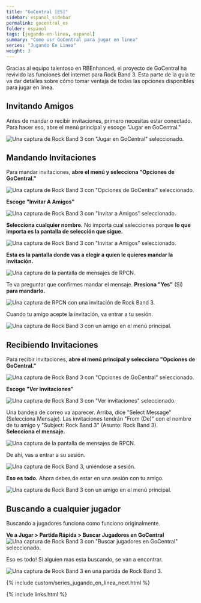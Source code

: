 ```yaml
---
title: "GoCentral [ES]"
sidebar: espanol_sidebar
permalink: gocentral_es
folder: espanol
tags: [jugando-en-linea, espanol]
summary: "Como usr GoCentral para jugar en linea"
series: "Jugando En Linea"
weight: 3
---
```


Gracias al equipo talentoso en RBEnhanced, el proyecto de GoCentral ha revivido las funciones del internet para Rock Band 3. Esta parte de la guía te va dar detalles sobre cómo tomar ventaja de todas las opciones disponibles para jugar en línea.

## Invitando Amigos

Antes de mandar o recibir invitaciones, primero necesitas estar conectado. Para hacer eso, abre el menú principal y escoge "Jugar en GoCentral."

![Una captura de Rock Band 3 con "Jugar en GoCentral" seleccionado.](https://raw.githubusercontent.com/hmxmilohax/rb3-pc/main/assets/images/go/gocentrales.png "Jugar en GoCentral")

## Mandando Invitaciones

Para mandar invitaciones, **abre el menú y selecciona "Opciones de GoCentral."**

![Una captura de Rock Band 3 con "Opciones de GoCentral" seleccionado.](https://raw.githubusercontent.com/hmxmilohax/rb3-pc/main/assets/images/go/gooptionses.png "Opciones de GoCentral")

**Escoge "Invitar A Amigos"**

![Una captura de Rock Band 3 con "Invitar a Amigos" seleccionado.](https://raw.githubusercontent.com/hmxmilohax/rb3-pc/main/assets/images/go/invitees.png "Invitar a Amigos")

**Selecciona cualquier nombre.** No importa cual selecciones porque **lo que importa es la pantalla de selección que sigue.**

![Una captura de Rock Band 3 con "Invitar a Amigos" seleccionado.](https://raw.githubusercontent.com/hmxmilohax/rb3-pc/main/assets/images/go/invfriendses.png "Invitar a Amigos")

**Esta es la pantalla donde vas a elegir a quien le quieres mandar la invitación.**

![Una captura de la pantalla de mensajes de RPCN.](https://raw.githubusercontent.com/hmxmilohax/rb3-pc/main/assets/images/go/invrpcnlistes.png "Select Message To Send (Seleccionar mensaje para mandar)")

Te va preguntar que confirmes mandar el mensaje. **Presiona "Yes"** (Si) **para mandarlo.**

![Una captura de RPCN con una invitación de Rock Band 3.](https://raw.githubusercontent.com/hmxmilohax/rb3-pc/main/assets/images/go/invitemsges.png "Send message to friend? (Enviar mensaje a un amigo)")

Cuando tu amigo acepte la invitación, va entrar a tu sesión.

![Una captura de Rock Band 3 con un amigo en el menú principal.](https://raw.githubusercontent.com/hmxmilohax/rb3-pc/main/assets/images/go/rb3joinedes.png "Rock Band 3: Menú principal con un amigo")


## Recibiendo Invitaciones

Para recibir invitaciones, **abre el menú principal y selecciona "Opciones de GoCentral."**

![Una captura de Rock Band 3 con "Opciones de GoCentral" seleccionado.](https://raw.githubusercontent.com/hmxmilohax/rb3-pc/main/assets/images/go/gooptionses.png "Opciones de GoCentral")

**Escoge "Ver Invitaciones"**

![Una captura de Rock Band 3 con "Ver invitaciones" seleccionado.](https://raw.githubusercontent.com/hmxmilohax/rb3-pc/main/assets/images/go/invcheckes.png "Ver Invitaciones")

Una bandeja de correo va aparecer. Arriba, dice "Select Message" (Selecciona Mensaje). Las invitaciones tendrán "From (De)" con el nombre de tu amigo y "Subject: Rock Band 3" (Asunto: Rock Band 3).  
**Selecciona el mensaje.**

![Una captura de la pantalla de mensajes de RPCN.](https://raw.githubusercontent.com/hmxmilohax/rb3-pc/main/assets/images/go/invmsges.png "Select Message (Selecciona Mensaje)")

De ahí, vas a entrar a su sesión.

![Una captura de Rock Band 3, uniéndose a sesión.](https://raw.githubusercontent.com/hmxmilohax/rb3-pc/main/assets/images/go/invjoines.png "Rock Band 3: Uniéndose a Sesión")

**Eso es todo.** Ahora debes de estar en una sesión con tu amigo.

![Una captura de Rock Band 3 con un amigo en el menú principal.](https://raw.githubusercontent.com/hmxmilohax/rb3-pc/main/assets/images/go/rb3joinedes.png "Rock Band 3: Menú principal con un amigo")

## Buscando a cualquier jugador

Buscando a jugadores funciona como funciono originalmente.

**Ve a Jugar  > Partida Rápida > Buscar Jugadores en GoCentral**
![Una captura de Rock Band 3 con "Buscar jugadores en GoCentral" seleccionado.](https://raw.githubusercontent.com/hmxmilohax/rb3-pc/main/assets/images/go/findGoCentralplayerses.png "Buscar Jugadores en GoCentral")

Eso es todo! Si alguien mas esta buscando, se van a encontrar.

![Una captura de Rock Band 3 en una partida de Rock Band 3.](https://raw.githubusercontent.com/hmxmilohax/rb3-pc/main/assets/images/go/hostlobbyes.png "Buscando Jugadores en GoCentral")

{% include custom/series_jugando_en_linea_next.html %}

{% include links.html %}
